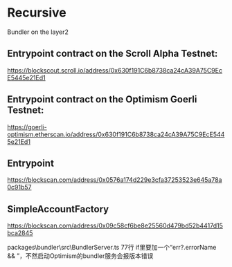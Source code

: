 # Recursive

Bundler on the layer2

## Entrypoint contract on the Scroll Alpha Testnet: 
https://blockscout.scroll.io/address/0x630f191C6b8738ca24cA39A75C9EcE5445e21Ed1

## Entrypoint contract on the Optimism Goerli Testnet: 
https://goerli-optimism.etherscan.io/address/0x630f191C6b8738ca24cA39A75C9EcE5445e21Ed1



## Entrypoint
https://blockscan.com/address/0x0576a174d229e3cfa37253523e645a78a0c91b57

## SimpleAccountFactory
https://blockscan.com/address/0x09c58cf6be8e25560d479bd52b4417d15bca2845


packages\bundler\src\BundlerServer.ts 77行 if里要加一个“err?.errorName && ”，不然启动Optimism的bundler服务会报版本错误
